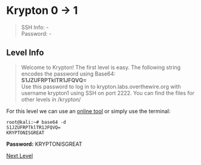 
# Krypton 0 -> 1
> SSH Info: -  
> Password: -


 ## Level Info
>Welcome to Krypton! The first level is easy. The following string encodes the password using Base64:  
**S1JZUFRPTklTR1JFQVQ=**  
Use this password to log in to krypton.labs.overthewire.org with username krypton1 using SSH on port 2222. You can find the files for other levels in /krypton/

For this level we can use an [online tool](https://www.base64decode.org/) or simply use the terminal:

```
root@kali:~# base64 -d 
S1JZUFRPTklTR1JFQVQ=
KRYPTONISGREAT
```





**Password:** KRYPTONISGREAT


[Next Level]()
